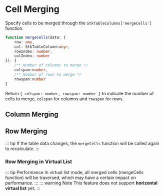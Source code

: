 # Cell Merging <Badge type="tip" text="^0.8.0" /> 

Specify cells to be merged through the `StkTableColumns['mergeCells']` function.

```ts
function mergeCells(data: {
    row: any,
    col: StkTableColumn<any>,
    rowIndex: number,
    colIndex: number
}): {
    /** Number of columns to merge */
    colspan:number, 
    /** Number of rows to merge */
    rowspan:number
}
```
Return `{ colspan: number, rowspan: number }` to indicate the number of cells to merge, `colspan` for columns and `rowspan` for rows.

## Column Merging
<demo vue="basic/merge-cells/MergeCellsCol.vue"></demo>

## Row Merging
<demo vue="basic/merge-cells/MergeCellsRow.vue"></demo>

::: tip
If the table data changes, the `mergeCells` function will be called again to recalculate.
:::

### Row Merging in Virtual List <Badge type="tip" text="^0.8.4" /> 
<demo vue="basic/merge-cells/MergeCellsRowVirtual/index.vue"></demo>
::: tip Performance
In virtual list mode, all merged cells (mergeCells function) will be traversed, which may have a certain impact on performance.
:::
::: warning Note
This feature does not support **horizontal virtual list** yet.
:::
